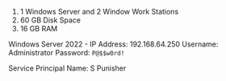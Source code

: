
1. 1 Windows Server and 2 Window Work Stations
2. 60 GB Disk Space
3. 16 GB RAM

Windows Server 2022 - 
IP Address: 192.168.64.250
Username: Administrator
Password: `P@$$w0rd!`

Service Principal Name: S
Punisher